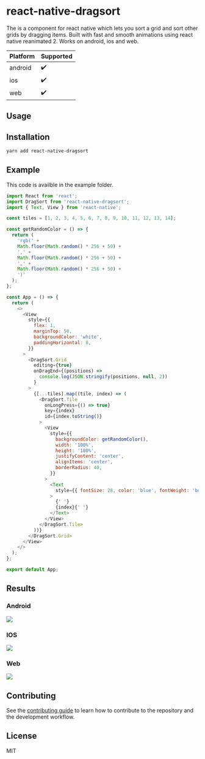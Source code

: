 # react-native-dragsort

The is a component for react native which lets you sort a grid and sort other grids by dragging
items. Built with fast and smooth animations using react native reanimated 2. Works on android, ios and web.

| Platform | Supported |
| -------- | --------- |
| android  | ✔️        |
| ios      | ✔️        |
| web      | ✔️        |

## Usage

## Installation

```sh
yarn add react-native-dragsort
```

## Example

This code is availble in the example folder.

```js
import React from 'react';
import DragSort from 'react-native-dragsort';
import { Text, View } from 'react-native';

const tiles = [1, 2, 3, 4, 5, 6, 7, 8, 9, 10, 11, 12, 13, 14];

const getRandomColor = () => {
  return (
    'rgb(' +
    Math.floor(Math.random() * 256 + 50) +
    ',' +
    Math.floor(Math.random() * 256 + 50) +
    ',' +
    Math.floor(Math.random() * 256 + 50) +
    ')'
  );
};

const App = () => {
  return (
    <>
      <View
        style={{
          flex: 1,
          marginTop: 50,
          backgroundColor: 'white',
          paddingHorizontal: 8,
        }}
      >
        <DragSort.Grid
          editing={true}
          onDragEnd={(positions) =>
            console.log(JSON.stringify(positions, null, 2))
          }
        >
          {[...tiles].map((tile, index) => (
            <DragSort.Tile
              onLongPress={() => true}
              key={index}
              id={index.toString()}
            >
              <View
                style={{
                  backgroundColor: getRandomColor(),
                  width: '100%',
                  height: '100%',
                  justifyContent: 'center',
                  alignItems: 'center',
                  borderRadius: 40,
                }}
              >
                <Text
                  style={{ fontSize: 28, color: 'blue', fontWeight: 'bold' }}
                >
                  {' '}
                  {index}{' '}
                </Text>
              </View>
            </DragSort.Tile>
          ))}
        </DragSort.Grid>
      </View>
    </>
  );
};

export default App;
```

## Results

### Android

![](https://i.imgur.com/ofl5LAk.gif)

### IOS

![](https://i.imgur.com/133QU94.gif)

### Web

![](https://i.imgur.com/2UMKQR5.gif)

## Contributing

See the [contributing guide](CONTRIBUTING.md) to learn how to contribute to the repository and the development workflow.

## License

MIT
